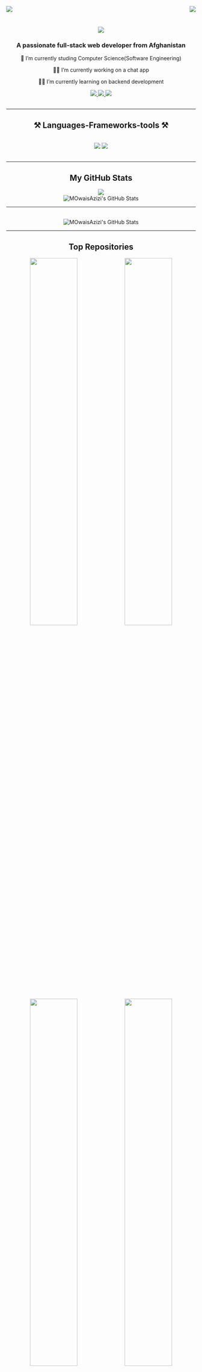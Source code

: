 <div>
    <img align="right" src="https://visitor-badge.laobi.icu/badge?page_id=MOwaisAzizi.MOwaisAzizi" />
    
<a align="right" href="https://www.github.com/MOwaisAzizi" target="_blank" rel="noreferrer"><img
src="https://img.shields.io/github/followers/MOwaisAzizi?logo=github&style=for-the-badge&color=0891b2&labelColor=000000" /></a>

</div>


<h1 align="center">
  <img src="https://readme-typing-svg.herokuapp.com/?font=Righteous&size=35&center=true&vCenter=true&width=500&height=70&duration=3000&color=0891b2&lines=Hi+There!+👋;+I'm+Owais+Azizi!" />
</h1>


<h3 align="center">A passionate full-stack web developer from Afghanistan</h3>


<div align="center">
 
 🔭 I’m currently studing Computer Science(Software Engineering)
 
 👩‍💻 I’m currently working on a chat app
 
 👨‍💻 I’m currently learning on backend development

 </div>
 
<div align="center"> 
  <a href="mailto:owaisazizi360@gmail.com">
    <img src="https://img.shields.io/badge/Gmail-333333?style=for-the-badge&logo=gmail&logoColor=red" />
  </a>
  <a href="https://linkedin.com/in/m-o-azizi" target="_blank">
    <img src="https://img.shields.io/badge/LinkedIn-0077B5?style=for-the-badge&logo=linkedin&logoColor=white" target="_blank" />
  </a>
  <a href="https://azizi-portfolio.vercel.app/" target="_blank">
     <img src="https://img.shields.io/badge/Portfolio-FF5722?style=for-the-badge&logo=todoist&logoColor=white" target="_blank" /> 
  </a>
</div>
<br/>
 <hr/> 
 
<h2 align="center">⚒️ Languages-Frameworks-tools ⚒️ </h2>
<br/>
<div align="center">
    <img src="https://skillicons.dev/icons?i=javascript,react,html,css,bootstrap,tailwind,firebase" />
    <img src="https://skillicons.dev/icons?i=nodejs,express,mongodb,c,java,mysql,git,github" /><br>
</div>
<br/>
 <hr/>

<div width="100%" align="center">
<h2 align="center">My GitHub Stats</h2>

<!-- GitHub Streak Stats -->
<a href="http://www.github.com/MOwaisAzizi">
  <img src="https://streak-stats.demolab.com/?user=MOwaisAzizi&stroke=ffffff&background=000000&ring=0891b2&fire=0891b2&currStreakNum=ffffff&currStreakLabel=0891b2&sideNums=ffffff&sideLabels=ffffff&dates=ffffff&hide_border=true" />
</a>
<br/>

<img src="https://github-readme-stats.vercel.app/api?username=MOwaisAzizi&show_icons=true&count_private=true&hide_border=true&bg_color=000000&title_color=0891b2&text_color=ffffff&icon_color=0891b2" alt="MOwaisAzizi's GitHub Stats" />
 <hr/>
<br/>
<img src="https://github-readme-stats.vercel.app/api/top-langs/?username=MOwaisAzizi&theme=default&show_icons=true&hide_border=true&layout=compact&title_color=0891b2&text_color=ffffff&icon_color=0891b2&bg_color=000000" alt="MOwaisAzizi's GitHub Stats" />
 <br/>
 <hr/>
 
<h2 >Top Repositories</h2>

<div width="100%" align="center"><a href="https://github.com/MOwaisAzizi/fast-react-pizza-V2" align="center"><img align="center" width="50%" src="https://github-readme-stats.vercel.app/api/pin/?username=MOwaisAzizi&repo=fast-react-pizza-V2&title_color=0891b2&text_color=ffffff&icon_color=0891b2&bg_color=000000&hide_border=true&locale=en" /></a><a href="https://github.com/MOwaisAzizi/Natours-app" align="center"><img align="center" width="50%" src="https://github-readme-stats.vercel.app/api/pin/?username=MOwaisAzizi&repo=Natours-app&title_color=0891b2&text_color=ffffff&icon_color=0891b2&bg_color=000000&hide_border=true&locale=en" /></a></div><br />

<div width="100%" align="center"><a href="https://github.com/MOwaisAzizi/BankApplication" align="center"><img align="center" width="50%" src="https://github-readme-stats.vercel.app/api/pin/?username=MOwaisAzizi&repo=BankApplication&title_color=0891b2&text_color=ffffff&icon_color=0891b2&bg_color=000000&hide_border=true&locale=en" /></a><a href="https://github.com/MOwaisAzizi/Online-Chat" align="center"><img align="center" width="50%" src="https://github-readme-stats.vercel.app/api/pin/?username=MOwaisAzizi&repo=the-wild-aosis&title_color=0891b2&text_color=ffffff&icon_color=0891b2&bg_color=000000&hide_border=true&locale=en" /></a></div>

</div>
